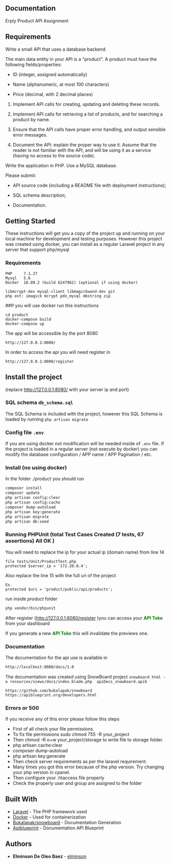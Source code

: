 ## Documentation

Erply Product API Assignment

## Requirements 
Write a small API that uses a database backend.

The main data entity in your API is a "product". A product must have the following fields/properties:

- ID (integer, assigned automatically)

- Name (alphanumeric, at most 100 characters)

- Price (decimal, with 2 decimal places)


1) Implement API calls for creating, updating and deleting these records.

2) Implement API calls for retrieving a list of products, and for searching a product by name.

3) Ensure that the API calls have proper error handling, and output sensible error messages.

4) Document the API: explain the proper way to use it. Assume that the reader is not familiar with the API, and will be using it as a service (having no access to the source code).

Write the application in PHP. Use a MySQL database.

Please submit:

- API source code (including a README file with deployment instructions);

- SQL schema description;

- Documentation.

## Getting Started
These instructions will get you a copy of the project up and running on your local machine for development and testing purposes.
However this project was created using docker, you can install as a regular Laravel project in any server that support php/mysql

### Requirements 

    PHP     7.1.27
    Mysql   5.6
    Docker  18.09.2 (build 6247962) (optional if using docker)
    
    libmcrypt-dev mysql-client libmagickwand-dev git 
    php ext: imagick mcrypt pdo_mysql mbstring zip


##If you will use docker run this instructions
    
    cd product
    docker-compose build
    docker-compose up

The app will be accessible by the port 8080

```
http://127.0.0.1:8080/ 
```

In order to access the api you will need register in 

```
http://127.0.0.1:8080/register 
```

## Install the project 
(replace http://127.0.0.1:8080/ with your server ip and port)


### SQL schema `db_schema.sql`
The SQL Schema is included with the project, however this SQL Schema is loaded 
by  running `php artisan migrate` 

### Config file `.env`
If you are using docker not modification will be needed inside of `.env` file. 
If the project is loaded in a regular server (not execute by docker)  you can modify 
the database configuration / APP name / APP Pagination / etc. 

### Install (no using docker) 
In the folder ./product you should run
```sh
composer install
composer update
php artisan config:clear
php artisan config:cache
composer dump-autoload
php artisan key:generate
php artisan migrate
php artisan db:seed

```



### Running PHPUnit (total Test Cases Created  (7 tests, 67 assertions) All OK )
You will need to replace the ip for your actual ip (domain name) from line 14 
    
    file tests/Unit/ProductTest.php
    protected $server_ip = '172.20.0.4';
    
Also replace the line 15 with the full uri of the project 

    Ex.
    protected $uri = 'product/public/api/products';
    
run inside *product* folder 
```sh
php vendor/bin/phpunit
```


After register (http://127.0.0.1:8080/register )you can access your <span style="color:green"><b>API Toke</b></span> from your dashboard <Br>

If you generate a new <span style="color:green"><b>API Toke</b></span> this will invalidate the previews one. 

### Documentation 
The documentation for the api use is available in 

```sh
http://localhost:8080/docs/1.0
```

The documentation was created using SnowBoard project 
`snowboard html -o resources/views/docs/index.blade.php  apiDocs_snowboard.apib`

    https://github.com/bukalapak/snowboard
    https://apiblueprint.org/developers.html
    
### Errors or 500
If you receive any of this error please follow this steps 
- First of all check your file permissions.
- To fix file permissions sudo chmod 755 -R your_project
- Then chmod -R o+w your_project/storage to write file to storage folder.
- php artisan cache:clear
- composer dump-autoload
- php artisan key:generate
- Then check server requirements as per the laravel requirement.
- Many times you got this error because of the php version. Try changing your php version in cpanel.
- Then configure your .htaccess file properly
- Check the properly user and group are assigned to the folder


## Built With

* [Laravel](https://laravel.com/) - The PHP framework used
* [Docker](https://docker.com) - Used for containerization
* [Bukalapak/snowboard](https://github.com/bukalapak/snowboard) - Documentation Generation
* [Apiblueprint](https://apiblueprint.org/developers.html) - Documentation API Blueprint


## Authors

* **Elminson De Oleo Baez** - [elminson](https://github.com/elminson)